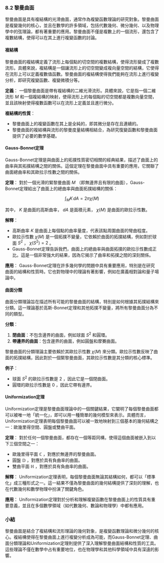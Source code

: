 ### 8.2 黎曼曲面

黎曼曲面是具有複結構的光滑曲面，通常作為複變函數理論的研究對象。黎曼曲面是複變幾何的核心，並且在數學的許多領域，包括代數幾何、微分幾何、以及物理學中的弦理論，都有著重要的應用。黎曼曲面不僅是複數上的一個流形，還包含了複數結構，使得可以在其上進行複變函數的討論。

#### 複結構

黎曼曲面的複結構定義了流形上每個點的切空間的複數結構，使得流形變成了複數流形。具體來說，複結構是一個讓流形上的切空間變成複向量空間的結構，它使得在流形上可以定義複數值函數。黎曼曲面的複結構使得我們能夠在流形上進行複變分析，即研究複變函數、複變微積分等。

**定義**：
一個黎曼曲面是帶有複結構的二維光滑流形。具體來說，它是指一個二維流形  $`M`$  和一個複結構的映射，使得流形上的每個點的切空間都是複數向量空間，並且該映射使得複數函數可以在流形上定義並且進行微分。

**複結構的性質**：
- 黎曼曲面上的複變函數在其上是全純的，即其微分是存在且連續的。
- 黎曼曲面的複結構與流形的黎曼度量結構相結合，為研究復變函數和黎曼曲面提供了必要的數學基礎。

#### Gauss-Bonnet定理

Gauss-Bonnet定理是與曲面上的拓撲性質密切相關的經典結果，描述了曲面上的曲率與其拓撲結構之間的關係。這個定理在黎曼曲面中具有重要的應用，它關聯了曲面總曲率和其歐拉示性數之間的關係。

**定理**：
對於一個光滑的緊黎曼曲面  $`M`$ （即無邊界且有限的曲面），Gauss-Bonnet定理給出了曲面上的總曲率與曲面拓撲結構的關係：

```math
\int_M K \, dA = 2\pi \chi(M)
```

其中， $`K`$  是曲面的高斯曲率， $`dA`$  是面積元素， $`\chi(M)`$  是曲面的歐拉示性數。

**解釋**：
- 高斯曲率  $`K`$  是曲面上每個點的曲率量度，代表該點周圍曲面的彎曲程度。
- 歐拉示性數  $`\chi(M)`$  是一個拓撲不變量，它依賴於曲面的拓撲結構，例如對於球面  $`S^2`$ ， $`\chi(S^2) = 2`$ 。
- Gauss-Bonnet定理告訴我們，曲面上的總曲率與曲面拓撲的歐拉示性數成正比。這是一個非常強大的結果，因為它揭示了曲率和拓撲之間的深刻關係。

**應用**：
Gauss-Bonnet定理在許多幾何學的問題中具有重要應用，特別是在研究曲面的結構和性質時。它也對物理中的理論有著影響，例如在廣義相對論和量子場論中。

#### 曲面分類

曲面分類理論旨在描述所有可能的黎曼曲面的結構，特別是如何根據其拓撲結構來分類。這一理論基於高斯-Bonnet定理和其他拓撲不變量，將所有黎曼曲面分為不同的類型。

**分類**：
1. **閉曲面**：不包含邊界的曲面，例如球面  $`S^2`$  和圓環。
2. **帶邊界的曲面**：包含邊界的曲面，例如圓盤和摩賽曲面。

黎曼曲面的分類理論主要依賴於其歐拉示性數  $`\chi(M)`$  來分類。歐拉示性數反映了曲面的拓撲結構，因此對於一個緊黎曼曲面，其歐拉示性數是其分類的核心標準。

**例子**：
- 球面  $`S^2`$  的歐拉示性數是  $`2`$ ，因此它是一個閉曲面。
- 圓環的歐拉示性數是  $`0`$ ，因此它帶有邊界。

#### Uniformization定理

Uniformization定理是黎曼曲面理論中的一個關鍵結果，它闡明了每個黎曼曲面都可以被唯一地「統一化」，即可以用一種簡單的幾何模型來表示。具體而言，Uniformization定理表明每個黎曼曲面可以被一致地映射到三個基本的幾何結構之一：歐幾里得空間、圓盤或雙曲平面。

**定理**：
對於任何一個黎曼曲面，都存在一個等距同構，使得這個曲面被嵌入到以下三個空間之一：
- 歐幾里得平面  $`\mathbb{C}`$ ，對應於無邊界的黎曼曲面。
- 圓盤  $`\mathbb{D}`$ ，對應於具有負曲率的曲面。
- 雙曲平面  $`\mathbb{H}`$ ，對應於具有負曲率的曲面。

**解釋**：
Uniformization定理表明，每個黎曼曲面無論其結構如何，都可以「標準化」成三種形式之一。這一結果不僅為黎曼曲面的幾何結構提供了深刻的理解，也在代數幾何和數學物理中扮演了關鍵角色。

**應用**：
Uniformization定理對於分析和理解複變函數在黎曼曲面上的性質具有重要意義，並且在多個數學領域（如代數幾何、數論和物理學）中都有應用。

### 小結

黎曼曲面是結合了複結構和流形理論的幾何對象，是複變函數理論和微分幾何的核心。複結構使得在黎曼曲面上進行複變分析成為可能，而Gauss-Bonnet定理、曲面分類理論和Uniformization定理則提供了深入理解黎曼曲面結構和性質的工具。這些理論不僅在數學中占有重要地位，也在物理學和其他科學領域中具有深遠的影響。